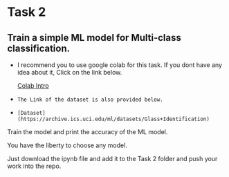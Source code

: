 # Task 2

## Train a simple ML model for Multi-class classification.

- 	I recommend you to use google colab for this task. If you dont have any idea about it,
	  Click on the link below.
	  
	  [Colab Intro](https://colab.research.google.com/notebooks/intro.ipynb)

-	  The Link of the dataset is also provided below.
-	  
	  [Dataset](https://archive.ics.uci.edu/ml/datasets/Glass+Identification)
    
Train the model and print the accuracy of the ML model.

You have the liberty to choose any model.

Just download the ipynb file and add it to the Task 2 folder and push your work into the repo.
